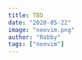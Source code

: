 ```yaml
---
title: TBD
date: "2020-05-22"
image: "neovim.png"
author: "Robby"
tags: ["neovim"]
---
```

<!---->
<!-- ## Install -->
<!---->
<!-- ``` -->
<!-- Plug 'honza/vim-snippets' -->
<!-- ``` -->
<!---->
<!-- Make sure you install CoC, I have a video for that [here](https://www.youtube.com/watch?v=OXEVhnY621M) -->
<!---->
<!-- After setting up CoC you can install with: -->
<!---->
<!-- ``` -->
<!-- :CocInstall coc-snippets -->
<!-- ``` -->
<!---->
<!-- ## Config -->
<!---->
<!-- You can create a config file and add the following: -->
<!---->
<!-- ``` -->
<!-- " Use <C-l> for trigger snippet expand. -->
<!-- imap <C-l> <Plug>(coc-snippets-expand) -->
<!---->
<!-- " Use <C-j> for select text for visual placeholder of snippet. -->
<!-- vmap <C-j> <Plug>(coc-snippets-select) -->
<!---->
<!-- " Use <C-j> for jump to next placeholder, it's default of coc.nvim -->
<!-- let g:coc_snippet_next = '<c-j>' -->
<!---->
<!-- " Use <C-k> for jump to previous placeholder, it's default of coc.nvim -->
<!-- let g:coc_snippet_prev = '<c-k>' -->
<!---->
<!-- " Use <C-j> for both expand and jump (make expand higher priority.) -->
<!-- imap <C-j> <Plug>(coc-snippets-expand-jump) -->
<!-- ``` -->
<!---->
<!-- ## Add your own snippets -->
<!---->
<!-- Edit coc-settings.json and add the following: -->
<!---->
<!-- ``` -->
<!-- "snippets.userSnippetsDirectory": "~/.config/nvim/snips", -->
<!-- ``` -->
<!---->
<!-- After that you can add a file like this: -->
<!---->
<!-- ``` -->
<!-- mkdir ~/.config/nvim/snips -->
<!---->
<!-- touch ~/.config/nvim/snips/markdown.snippets # <- doesn't have to be called markdown -->
<!-- ``` -->
<!---->
<!-- ## Commands -->
<!---->
<!-- You'll be able to notice it's a snippet from the `~` character -->
<!---->
<!-- Auto complete should feel very familiar, refer to the earlier bindings you set. -->
<!---->
<!-- To list all snippets for a current file: -->
<!---->
<!-- ``` -->
<!-- :CocList snippets -->
<!---->
<!-- :CocCommand snippets.editSnippets -->
<!---->
<!-- :CocCommand snippets.openSnippetFiles -->
<!-- ``` -->
<!---->
<!-- ## Repo Links -->
<!---->
<!-- [coc-snippets](https://github.com/neoclide/coc-snippets) -->
<!---->
<!-- [honza/vim-snippets](https://github.com/honza/vim-snippets) -->

